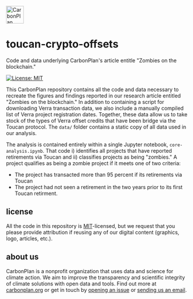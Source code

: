 <p align="left" >
<a href='https://carbonplan.org'>
<picture>
  <source media="(prefers-color-scheme: dark)" srcset="https://carbonplan-assets.s3.amazonaws.com/monogram/light-small.png">
  <img alt="CarbonPlan monogram." height="48" src="https://carbonplan-assets.s3.amazonaws.com/monogram/dark-small.png">
</picture>
</a>
</p>

# toucan-crypto-offsets
Code and data underlying CarbonPlan's article entitle "Zombies on the blockchain."

[![License: MIT](https://img.shields.io/badge/License-MIT-blue.svg)](https://opensource.org/licenses/MIT)

This CarbonPlan repository contains all the code and data necessary to recreate the figures and findings reported in our research article entitled "Zombies on the blockchain."
In addition to containing a script for downloading Verra transaction data, we also include a manually compiled list of Verra project registration dates.
Together, these data allow us to take stock of the types of Verra offset credits that have been bridge via the Toucan protocol.
The `data/` folder contains a static copy of all data used in our analysis.

The analysis is contained entirely within a single Jupyter notebook, `core-analysis.ipynb`.
That code i) identifies all projects that have reported retirements via Toucan and ii) classifies projects as being "zombies."
A project qualifies as being a zombie project if it meets one of two criteria:
- The project has transacted more than 95 percent if its retirements via Toucan
- The project had not seen a retirement in the two years prior to its first Toucan retirment.


## license

All the code in this repository is [MIT](https://choosealicense.com/licenses/mit/)-licensed, but we request that you please provide attribution if reusing any of our digital content (graphics, logo, articles, etc.).

## about us

CarbonPlan is a nonprofit organization that uses data and science for climate action.
We aim to improve the transparency and scientific integrity of climate solutions with open data and tools. Find out more at [carbonplan.org](https://carbonplan.org/) or get in touch by [opening an issue](https://github.com/carbonplan/toucan-crypto-offsets/issues/new) or [sending us an email](mailto:hello@carbonplan.org).
